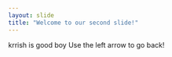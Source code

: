 ```yaml
---
layout: slide
title: "Welcome to our second slide!"
---
```

krrish is good boy
Use the left arrow to go back!

